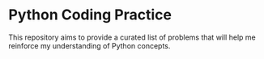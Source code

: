 # Python Coding Practice
This repository aims to provide a curated list of problems that will help me reinforce my understanding of Python concepts.